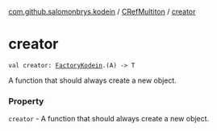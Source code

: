[com.github.salomonbrys.kodein](../index.md) / [CRefMultiton](index.md) / [creator](.)

# creator

`val creator: `[`FactoryKodein`](../-factory-kodein/index.md)`.(A) -> T`

A function that should always create a new object.

### Property

`creator` - A function that should always create a new object.